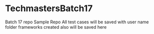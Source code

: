 # TechmastersBatch17
Batch 17 repo
Sample Repo
All test cases will be saved with user name folder
frameworks created also will be saved here
